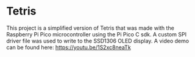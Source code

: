 # Tetris
This project is a simplified version of Tetris that was made with the Raspberry Pi Pico microcontroller using the Pi Pico C sdk. A custom SPI driver file was used to write to the SSD1306 OLED display. A video demo can be found here: https://youtu.be/1S2xc8neaTk
